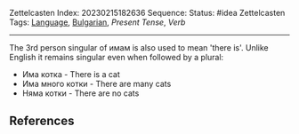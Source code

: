 Zettelcasten Index: 20230215182636
Sequence:
Status: #idea
Zettelcasten Tags: [Language](../map-of-content/Language.md), [Bulgarian](../map-of-content/Bulgarian.md), *Present Tense*, *Verb*

---

The 3rd person singular of имам is also used to mean 'there is'. Unlike English it remains singular even when followed by a plural:

* Има котка - There is a cat
* Има много котки - There are many cats
* Няма котки - There are no cats

## References
